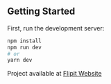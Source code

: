 
## Getting Started

First, run the development server:

```bash
npm install
npm run dev
# or
yarn dev
```

Project available at [Flipit Website](https://flipit.apharcad.com)

